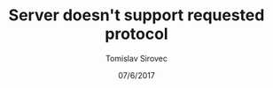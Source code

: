 ---
title: Server doesn't support requested protocol
description: ovdje opis!!!!!!!!!!!!!!!!!!!!!!!!!
author: Tomislav Sirovec
date: 07/6/2017
---